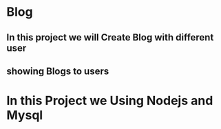 # Blog
## In this project we will Create Blog with different user
## showing Blogs to users
# In this Project we Using Nodejs and Mysql